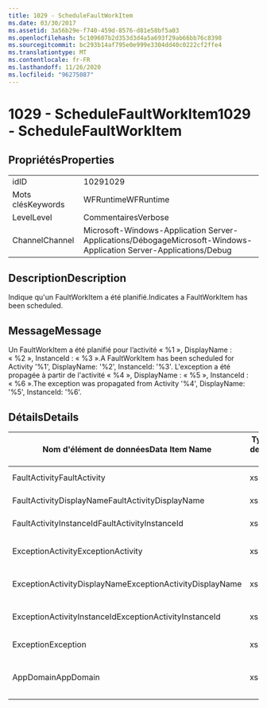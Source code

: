 ```yaml
---
title: 1029 - ScheduleFaultWorkItem
ms.date: 03/30/2017
ms.assetid: 3a56b29e-f740-459d-8576-d81e58bf5a03
ms.openlocfilehash: 5c109607b2d353d3d4a5a693f29ab66bb76c8398
ms.sourcegitcommit: bc293b14af795e0e999e3304dd40c0222cf2ffe4
ms.translationtype: MT
ms.contentlocale: fr-FR
ms.lasthandoff: 11/26/2020
ms.locfileid: "96275087"
---
```

# <a name="1029---schedulefaultworkitem"></a><span data-ttu-id="7be7d-102">1029 - ScheduleFaultWorkItem</span><span class="sxs-lookup"><span data-stu-id="7be7d-102">1029 - ScheduleFaultWorkItem</span></span>

## <a name="properties"></a><span data-ttu-id="7be7d-103">Propriétés</span><span class="sxs-lookup"><span data-stu-id="7be7d-103">Properties</span></span>  
  
|||  
|-|-|  
|<span data-ttu-id="7be7d-104">id</span><span class="sxs-lookup"><span data-stu-id="7be7d-104">ID</span></span>|<span data-ttu-id="7be7d-105">1029</span><span class="sxs-lookup"><span data-stu-id="7be7d-105">1029</span></span>|  
|<span data-ttu-id="7be7d-106">Mots clés</span><span class="sxs-lookup"><span data-stu-id="7be7d-106">Keywords</span></span>|<span data-ttu-id="7be7d-107">WFRuntime</span><span class="sxs-lookup"><span data-stu-id="7be7d-107">WFRuntime</span></span>|  
|<span data-ttu-id="7be7d-108">Level</span><span class="sxs-lookup"><span data-stu-id="7be7d-108">Level</span></span>|<span data-ttu-id="7be7d-109">Commentaires</span><span class="sxs-lookup"><span data-stu-id="7be7d-109">Verbose</span></span>|  
|<span data-ttu-id="7be7d-110">Channel</span><span class="sxs-lookup"><span data-stu-id="7be7d-110">Channel</span></span>|<span data-ttu-id="7be7d-111">Microsoft-Windows-Application Server-Applications/Débogage</span><span class="sxs-lookup"><span data-stu-id="7be7d-111">Microsoft-Windows-Application Server-Applications/Debug</span></span>|  
  
## <a name="description"></a><span data-ttu-id="7be7d-112">Description</span><span class="sxs-lookup"><span data-stu-id="7be7d-112">Description</span></span>  

 <span data-ttu-id="7be7d-113">Indique qu'un FaultWorkItem a été planifié.</span><span class="sxs-lookup"><span data-stu-id="7be7d-113">Indicates a FaultWorkItem has been scheduled.</span></span>  
  
## <a name="message"></a><span data-ttu-id="7be7d-114">Message</span><span class="sxs-lookup"><span data-stu-id="7be7d-114">Message</span></span>  

 <span data-ttu-id="7be7d-115">Un FaultWorkItem a été planifié pour l’activité « %1 », DisplayName : « %2 », InstanceId : « %3 ».</span><span class="sxs-lookup"><span data-stu-id="7be7d-115">A FaultWorkItem has been scheduled for Activity '%1', DisplayName: '%2', InstanceId: '%3'.</span></span>  <span data-ttu-id="7be7d-116">L'exception a été propagée à partir de l'activité « %4 », DisplayName : « %5 », InstanceId : « %6 ».</span><span class="sxs-lookup"><span data-stu-id="7be7d-116">The exception was propagated from Activity '%4', DisplayName: '%5', InstanceId: '%6'.</span></span>  
  
## <a name="details"></a><span data-ttu-id="7be7d-117">Détails</span><span class="sxs-lookup"><span data-stu-id="7be7d-117">Details</span></span>  
  
|<span data-ttu-id="7be7d-118">Nom d'élément de données</span><span class="sxs-lookup"><span data-stu-id="7be7d-118">Data Item Name</span></span>|<span data-ttu-id="7be7d-119">Type d'élément de données</span><span class="sxs-lookup"><span data-stu-id="7be7d-119">Data Item Type</span></span>|<span data-ttu-id="7be7d-120">Description</span><span class="sxs-lookup"><span data-stu-id="7be7d-120">Description</span></span>|  
|--------------------|--------------------|-----------------|  
|<span data-ttu-id="7be7d-121">FaultActivity</span><span class="sxs-lookup"><span data-stu-id="7be7d-121">FaultActivity</span></span>|<span data-ttu-id="7be7d-122">xs:string</span><span class="sxs-lookup"><span data-stu-id="7be7d-122">xs:string</span></span>|<span data-ttu-id="7be7d-123">Nom de type de l'activité d'erreur.</span><span class="sxs-lookup"><span data-stu-id="7be7d-123">The type name of the fault activity.</span></span>|  
|<span data-ttu-id="7be7d-124">FaultActivityDisplayName</span><span class="sxs-lookup"><span data-stu-id="7be7d-124">FaultActivityDisplayName</span></span>|<span data-ttu-id="7be7d-125">xs:string</span><span class="sxs-lookup"><span data-stu-id="7be7d-125">xs:string</span></span>|<span data-ttu-id="7be7d-126">Nom complet de l'activité d'erreur.</span><span class="sxs-lookup"><span data-stu-id="7be7d-126">The display name of the fault activity.</span></span>|  
|<span data-ttu-id="7be7d-127">FaultActivityInstanceId</span><span class="sxs-lookup"><span data-stu-id="7be7d-127">FaultActivityInstanceId</span></span>|<span data-ttu-id="7be7d-128">xs:string</span><span class="sxs-lookup"><span data-stu-id="7be7d-128">xs:string</span></span>|<span data-ttu-id="7be7d-129">ID d'instance de l'activité d'erreur.</span><span class="sxs-lookup"><span data-stu-id="7be7d-129">The instance id of the fault activity.</span></span>|  
|<span data-ttu-id="7be7d-130">ExceptionActivity</span><span class="sxs-lookup"><span data-stu-id="7be7d-130">ExceptionActivity</span></span>|<span data-ttu-id="7be7d-131">xs:string</span><span class="sxs-lookup"><span data-stu-id="7be7d-131">xs:string</span></span>|<span data-ttu-id="7be7d-132">Nom de type de l'activité qui a levé l'exception.</span><span class="sxs-lookup"><span data-stu-id="7be7d-132">The type name of the activity that threw the exception.</span></span>|  
|<span data-ttu-id="7be7d-133">ExceptionActivityDisplayName</span><span class="sxs-lookup"><span data-stu-id="7be7d-133">ExceptionActivityDisplayName</span></span>|<span data-ttu-id="7be7d-134">xs:string</span><span class="sxs-lookup"><span data-stu-id="7be7d-134">xs:string</span></span>|<span data-ttu-id="7be7d-135">Nom complet de l'activité qui a levé l'exception.</span><span class="sxs-lookup"><span data-stu-id="7be7d-135">The display name of the activity that threw the exception.</span></span>|  
|<span data-ttu-id="7be7d-136">ExceptionActivityInstanceId</span><span class="sxs-lookup"><span data-stu-id="7be7d-136">ExceptionActivityInstanceId</span></span>|<span data-ttu-id="7be7d-137">xs:string</span><span class="sxs-lookup"><span data-stu-id="7be7d-137">xs:string</span></span>|<span data-ttu-id="7be7d-138">ID d'instance de l'activité ayant levé l'exception.</span><span class="sxs-lookup"><span data-stu-id="7be7d-138">The instance id of the activity that threw the exception.</span></span>|  
|<span data-ttu-id="7be7d-139">Exception</span><span class="sxs-lookup"><span data-stu-id="7be7d-139">Exception</span></span>|<span data-ttu-id="7be7d-140">xs:string</span><span class="sxs-lookup"><span data-stu-id="7be7d-140">xs:string</span></span>|<span data-ttu-id="7be7d-141">Détails de l'exception</span><span class="sxs-lookup"><span data-stu-id="7be7d-141">The exception details for the exception</span></span>|  
|<span data-ttu-id="7be7d-142">AppDomain</span><span class="sxs-lookup"><span data-stu-id="7be7d-142">AppDomain</span></span>|<span data-ttu-id="7be7d-143">xs:string</span><span class="sxs-lookup"><span data-stu-id="7be7d-143">xs:string</span></span>|<span data-ttu-id="7be7d-144">Chaîne retournée par AppDomain.CurrentDomain.FriendlyName.</span><span class="sxs-lookup"><span data-stu-id="7be7d-144">The string returned by AppDomain.CurrentDomain.FriendlyName.</span></span>|
